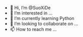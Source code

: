 - 👋 Hi, I’m @SuoXiDe
- 👀 I’m interested in ...
- 🌱 I’m currently learning Python
- 💞️ I’m looking to collaborate on ...
- 📫 How to reach me ...

<!---
SuoXiDe/SuoXiDe is a ✨ special ✨ repository because its `README.md` (this file) appears on your GitHub profile.
You can click the Preview link to take a look at your changes.
--->
